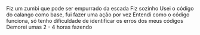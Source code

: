 Fiz um zumbi que pode ser empurrado da escada 
Fiz sozinho
Usei o código do calango como base, fui fazer uma ação por vez
Entendi como o código funciona, só tenho dificuldade de identificar os erros dos meus códigos 
Demorei umas 2 - 4 horas fazendo